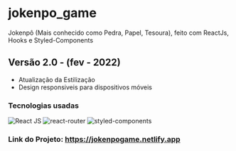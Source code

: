 # jokenpo_game
Jokenpô (Mais conhecido como Pedra, Papel, Tesoura), feito com ReactJs, Hooks e Styled-Components

## Versão 2.0 - (fev - 2022)
   - Atualização da Estilização
  - Design responsiveis para dispositivos móveis

### Tecnologias usadas

<img src="https://img.shields.io/badge/React-20232A?style=for-the-badge&logo=react&logoColor=61DAFB" alt="React JS">
<img src="https://img.shields.io/badge/React_Router-CA4245?style=for-the-badge&logo=react-router&logoColor=white" alt="react-router">
<img src="https://img.shields.io/badge/styled--components-DB7093?style=for-the-badge&logo=styled-components&logoColor=white" alt="styled-components">

### Link do Projeto: https://jokenpogame.netlify.app
